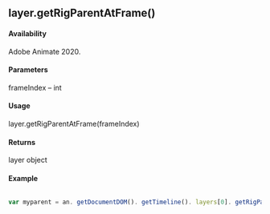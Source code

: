 ## layer.getRigParentAtFrame()

#### Availability

Adobe Animate 2020.

#### Parameters

frameIndex – int

#### Usage

layer.getRigParentAtFrame(frameIndex) 

#### Returns

layer object

#### Example

```javascript

var myparent = an. getDocumentDOM(). getTimeline(). layers[0]. getRigParentAtFrame (0);

```